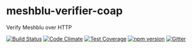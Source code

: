 # meshblu-verifier-coap
Verify Meshblu over HTTP

[![Build Status](https://travis-ci.org/octoblu/meshblu-verifier-coap.svg?branch=master)](https://travis-ci.org/octoblu/meshblu-verifier-coap)
[![Code Climate](https://codeclimate.com/github/octoblu/meshblu-verifier-coap/badges/gpa.svg)](https://codeclimate.com/github/octoblu/meshblu-verifier-coap)
[![Test Coverage](https://codeclimate.com/github/octoblu/meshblu-verifier-coap/badges/coverage.svg)](https://codeclimate.com/github/octoblu/meshblu-verifier-coap)
[![npm version](https://badge.fury.io/js/meshblu-verifier-coap.svg)](http://badge.fury.io/js/meshblu-verifier-coap)
[![Gitter](https://badges.gitter.im/octoblu/help.svg)](https://gitter.im/octoblu/help)
